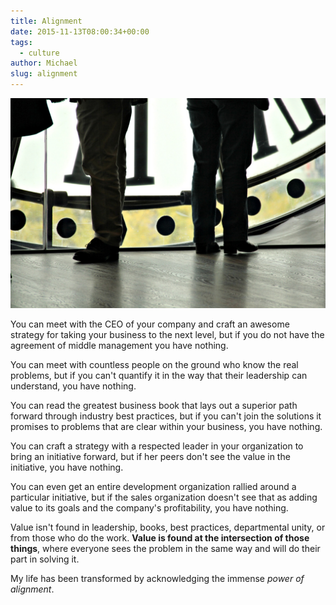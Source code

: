 ```yaml
---
title: Alignment
date: 2015-11-13T08:00:34+00:00
tags:
  - culture
author: Michael
slug: alignment
---
```

<div class="full-width">
  <img src="/images/feature-alignment.jpg" alt="Alignment" />
</div>

You can meet with the CEO of your company and craft an awesome strategy for taking your business to the next level, but if you do not have the agreement of middle management you have nothing.

You can meet with countless people on the ground who know the real problems, but if you can't quantify it in the way that their leadership can understand, you have nothing.

You can read the greatest business book that lays out a superior path forward through industry best practices, but if you can't join the solutions it promises to problems that are clear within your business, you have nothing.

You can craft a strategy with a respected leader in your organization to bring an initiative forward, but if her peers don't see the value in the initiative, you have nothing.

You can even get an entire development organization rallied around a particular initiative, but if the sales organization doesn't see that as adding value to its goals and the company's profitability, you have nothing.

Value isn't found in leadership, books, best practices, departmental unity, or from those who do the work. **Value is found at the intersection of those things**, where everyone sees the problem in the same way and will do their part in solving it.

My life has been transformed by acknowledging the immense _power of alignment_.